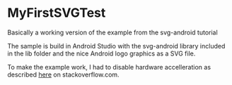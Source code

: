 MyFirstSVGTest
==============

Basically a working version of the example from the svg-android tutorial

The sample is build in Android Studio with the svg-android library included in the lib folder and the nice Android 
logo graphics as a SVG file.

To make the example work, I had to disable hardware accelleration as described [here](http://stackoverflow.com/questions/13987288/svg-image-not-visible-in-android-3-0-with-same-code/13992014#13992014)
 on stackoverflow.com.
